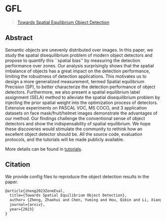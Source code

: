 # GFL

> [Towards Spatial Equilibrium Object Detection](https://arxiv.org/abs/2006.04388)

<!-- [ALGORITHM] -->

## Abstract

Semantic objects are unevenly distributed over images.
In this paper, we study the spatial disequilibrium problem of modern object detectors and propose to quantify this ``spatial bias'' by measuring the detection performance over zones.
Our analysis surprisingly shows that the spatial imbalance of objects has a great impact on the detection performance, limiting the robustness of detection applications.
This motivates us to design a more generalized measurement, termed Spatial equilibrium Precision (SP), to better characterize the detection performance of object detectors.
Furthermore, we also present a spatial equilibrium label assignment (SELA) method
to alleviate the spatial disequilibrium problem by injecting the prior spatial weight into the optimization process of detectors.
Extensive experiments on PASCAL VOC, MS COCO, and 3 application datasets on face mask/fruit/helmet images demonstrate the advantages of our method.
Our findings challenge the conventional sense of object detectors and show the indispensability of spatial equilibrium.
We hope these discoveries would stimulate the community to rethink how an excellent object detector should be.
All the source code, evaluation protocols, and the tutorials will be made publicly available.

More details can be found in [tutorials](https://github.com/Zzh-tju/SELA/blob/main/tutorial.md).


## Citation

We provide config files to reproduce the object detection results in the paper.

```latex
@article{zheng2023ZoneEval,
  title={Towards Spatial Equilibrium Object Detection},
  author= {Zheng, Zhaohui and Chen, Yuming and Hou, Qibin and Li, Xiang and Cheng, Ming-Ming},
  journal={arxiv},
  year={2023}
}
```
